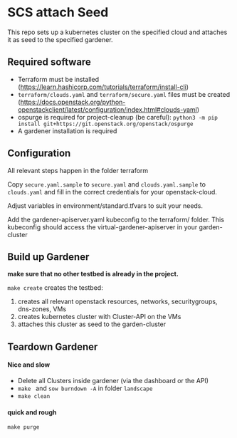 # SCS attach Seed

This repo sets up a kubernetes cluster on the specified cloud and attaches it as seed to the specified gardener.

## Required software

* Terraform must be installed (https://learn.hashicorp.com/tutorials/terraform/install-cli)
* ``terraform/clouds.yaml`` and ``terraform/secure.yaml`` files must be created
  (https://docs.openstack.org/python-openstackclient/latest/configuration/index.html#clouds-yaml)
* ospurge is required for project-cleanup (be careful):
``python3 -m pip install git+https://git.openstack.org/openstack/ospurge``
* A gardener installation is required

## Configuration
All relevant steps happen in the folder terraform

Copy ``secure.yaml.sample`` to ``secure.yaml`` and ``clouds.yaml.sample`` to ``clouds.yaml``
and fill in the correct credentials for your openstack-cloud.

Adjust variables in environment/standard.tfvars to suit your needs.

Add the gardener-apiserver.yaml kubeconfig to the terraform/ folder.
This kubeconfig should access the virtual-gardener-apiserver in your garden-cluster

## Build up Gardener

**make sure that no other testbed is already in the project.**

``make create`` creates the testbed:

1. creates all relevant openstack resources, networks, securitygroups, dns-zones, VMs
2. creates kubernetes cluster with Cluster-API on the VMs
3. attaches this cluster as seed to the garden-cluster

## Teardown Gardener
#### Nice and slow
* Delete all Clusters inside gardener (via the dashboard or the API)
* ``make `` and ``sow burndown -A`` in folder ``landscape``
* ``make clean``
#### quick and rough
``make purge``

